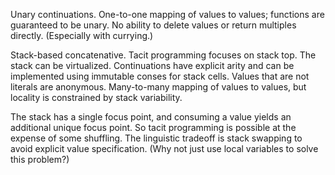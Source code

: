 Unary continuations.
One-to-one mapping of values to values; functions are guaranteed to be unary. No ability to delete values or return multiples directly. (Especially with currying.)

Stack-based concatenative.
Tacit programming focuses on stack top. The stack can be virtualized. Continuations have explicit arity and can be implemented using immutable conses for stack cells. Values that are not
literals are anonymous. Many-to-many mapping of values to values, but locality is constrained by stack variability.

The stack has a single focus point, and consuming a value yields an additional unique focus point. So tacit programming is possible at the expense of some shuffling. The linguistic tradeoff is
stack swapping to avoid explicit value specification. (Why not just use local variables to solve this problem?)
